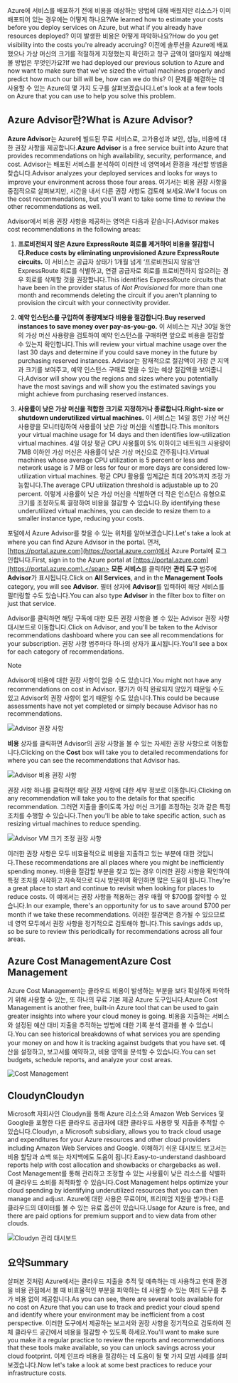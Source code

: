 <span data-ttu-id="0a64d-101">Azure에 서비스를 배포하기 전에 비용을 예상하는 방법에 대해 배웠지만 리소스가 이미 배포되어 있는 경우에는 어떻게 하나요?</span><span class="sxs-lookup"><span data-stu-id="0a64d-101">We learned how to estimate your costs before you deploy services on Azure, but what if you already have resources deployed?</span></span> <span data-ttu-id="0a64d-102">이미 발생한 비용은 어떻게 파악하나요?</span><span class="sxs-lookup"><span data-stu-id="0a64d-102">How do you get visibility into the costs you're already accruing?</span></span> <span data-ttu-id="0a64d-103">이전에 솔루션을 Azure에 배포했으나 가상 머신의 크기를 적절하게 지정했는지 확인하고 청구 금액이 얼마일지 예상해 볼 방법은 무엇인가요?</span><span class="sxs-lookup"><span data-stu-id="0a64d-103">If we had deployed our previous solution to Azure and now want to make sure that we've sized the virtual machines properly and predict how much our bill will be, how can we do this?</span></span> <span data-ttu-id="0a64d-104">이 문제를 해결하는 데 사용할 수 있는 Azure의 몇 가지 도구를 살펴보겠습니다.</span><span class="sxs-lookup"><span data-stu-id="0a64d-104">Let's look at a few tools on Azure that you can use to help you solve this problem.</span></span>

## <a name="what-is-azure-advisor"></a><span data-ttu-id="0a64d-105">Azure Advisor란?</span><span class="sxs-lookup"><span data-stu-id="0a64d-105">What is Azure Advisor?</span></span> 

<span data-ttu-id="0a64d-106">**Azure Advisor**는 Azure에 빌드된 무료 서비스로, 고가용성과 보안, 성능, 비용에 대한 권장 사항을 제공합니다.</span><span class="sxs-lookup"><span data-stu-id="0a64d-106">**Azure Advisor** is a free service built into Azure that provides recommendations on high availability, security, performance, and cost.</span></span> <span data-ttu-id="0a64d-107">Advisor는 배포된 서비스를 분석하여 이러한 네 영역에서 환경을 개선할 방법을 찾습니다.</span><span class="sxs-lookup"><span data-stu-id="0a64d-107">Advisor analyzes your deployed services and looks for ways to improve your environment across those four areas.</span></span> <span data-ttu-id="0a64d-108">여기서는 비용 권장 사항을 중점적으로 살펴보지만, 시간을 내서 다른 권장 사항도 검토해 보세요.</span><span class="sxs-lookup"><span data-stu-id="0a64d-108">We'll focus on the cost recommendations, but you'll want to take some time to review the other recommendations as well.</span></span>

<span data-ttu-id="0a64d-109">Advisor에서 비용 권장 사항을 제공하는 영역은 다음과 같습니다.</span><span class="sxs-lookup"><span data-stu-id="0a64d-109">Advisor makes cost recommendations in the following areas:</span></span> 

1. <span data-ttu-id="0a64d-110">**프로비전되지 않은 Azure ExpressRoute 회로를 제거하여 비용을 절감합니다.**</span><span class="sxs-lookup"><span data-stu-id="0a64d-110">**Reduce costs by eliminating unprovisioned Azure ExpressRoute circuits.**</span></span> 
    <span data-ttu-id="0a64d-111">이 서비스는 공급자 상태가 1개월 넘게 ‘프로비전되지 않음’인 ExpressRoute 회로를 식별하고, 연결 공급자로 회로를 프로비전하지 않으려는 경우 회로를 삭제할 것을 권장합니다.</span><span class="sxs-lookup"><span data-stu-id="0a64d-111">This identifies ExpressRoute circuits that have been in the provider status of *Not Provisioned* for more than one month and recommends deleting the circuit if you aren't planning to provision the circuit with your connectivity provider.</span></span>

2. <span data-ttu-id="0a64d-112">**예약 인스턴스를 구입하여 종량제보다 비용을 절감합니다.**</span><span class="sxs-lookup"><span data-stu-id="0a64d-112">**Buy reserved instances to save money over pay-as-you-go.**</span></span> 
    <span data-ttu-id="0a64d-113">이 서비스는 지난 30일 동안의 가상 머신 사용량을 검토하여 예약 인스턴스를 구매하면 앞으로 비용을 절감할 수 있는지 확인합니다.</span><span class="sxs-lookup"><span data-stu-id="0a64d-113">This will review your virtual machine usage over the last 30 days and determine if you could save money in the future by purchasing reserved instances.</span></span> <span data-ttu-id="0a64d-114">Advisor는 잠재적으로 절감액이 가장 큰 지역과 크기를 보여주고, 예약 인스턴스 구매로 얻을 수 있는 예상 절감액을 보여줍니다.</span><span class="sxs-lookup"><span data-stu-id="0a64d-114">Advisor will show you the regions and sizes where you potentially have the most savings and will show you the estimated savings you might achieve from purchasing reserved instances.</span></span>
    
3. <span data-ttu-id="0a64d-115">**사용률이 낮은 가상 머신을 적합한 크기로 지정하거나 종료합니다.**</span><span class="sxs-lookup"><span data-stu-id="0a64d-115">**Right-size or shutdown underutilized virtual machines.**</span></span> 
    <span data-ttu-id="0a64d-116">이 서비스는 14일 동안 가상 머신 사용량을 모니터링하여 사용률이 낮은 가상 머신을 식별합니다.</span><span class="sxs-lookup"><span data-stu-id="0a64d-116">This monitors your virtual machine usage for 14 days and then identifies low-utilization virtual machines.</span></span> <span data-ttu-id="0a64d-117">4일 이상 평균 CPU 사용률이 5% 이하이고 네트워크 사용량이 7MB 이하인 가상 머신은 사용률이 낮은 가상 머신으로 간주됩니다.</span><span class="sxs-lookup"><span data-stu-id="0a64d-117">Virtual machines whose average CPU utilization is 5 percent or less and network usage is 7 MB or less for four or more days are considered low-utilization virtual machines.</span></span> <span data-ttu-id="0a64d-118">평균 CPU 활용률 임계값은 최대 20%까지 조정 가능합니다.</span><span class="sxs-lookup"><span data-stu-id="0a64d-118">The average CPU utilization threshold is adjustable up to 20 percent.</span></span> <span data-ttu-id="0a64d-119">이렇게 사용률이 낮은 가상 머신을 식별하면 더 작은 인스턴스 유형으로 크기를 조정하도록 결정하여 비용을 절감할 수 있습니다.</span><span class="sxs-lookup"><span data-stu-id="0a64d-119">By identifying these underutilized virtual machines, you can decide to resize them to a smaller instance type, reducing your costs.</span></span>

<span data-ttu-id="0a64d-120">포털에서 Azure Advisor를 찾을 수 있는 위치를 알아보겠습니다.</span><span class="sxs-lookup"><span data-stu-id="0a64d-120">Let's take a look at where you can find Azure Advisor in the portal.</span></span> <span data-ttu-id="0a64d-121">먼저, [https://portal.azure.com](https://portal.azure.com)에서 Azure Portal에 로그인합니다.</span><span class="sxs-lookup"><span data-stu-id="0a64d-121">First, sign in to the Azure portal at [https://portal.azure.com](https://portal.azure.com).</span></span> <span data-ttu-id="0a64d-122">**모든 서비스**를 클릭하면 **관리 도구** 범주에 **Advisor**가 표시됩니다.</span><span class="sxs-lookup"><span data-stu-id="0a64d-122">Click on **All Services**, and in the **Management Tools** category, you will see **Advisor**.</span></span> <span data-ttu-id="0a64d-123">필터 상자에 **Advisor**를 입력하여 해당 서비스를 필터링할 수도 있습니다.</span><span class="sxs-lookup"><span data-stu-id="0a64d-123">You can also type **Advisor** in the filter box to filter on just that service.</span></span> 

<span data-ttu-id="0a64d-124">Advisor를 클릭하면 해당 구독에 대한 모든 권장 사항을 볼 수 있는 Advisor 권장 사항 대시보드로 이동합니다.</span><span class="sxs-lookup"><span data-stu-id="0a64d-124">Click on Advisor, and you'll be taken to the Advisor recommendations dashboard where you can see all recommendations for your subscription.</span></span> <span data-ttu-id="0a64d-125">권장 사항 범주마다 하나의 상자가 표시됩니다.</span><span class="sxs-lookup"><span data-stu-id="0a64d-125">You'll see a box for each category of recommendations.</span></span> 

> [!NOTE]
> <span data-ttu-id="0a64d-126">Advisor에 비용에 대한 권장 사항이 없을 수도 있습니다.</span><span class="sxs-lookup"><span data-stu-id="0a64d-126">You might not have any recommendations on cost in Advisor.</span></span> <span data-ttu-id="0a64d-127">평가가 아직 완료되지 않았기 때문일 수도 있고 Advisor의 권장 사항이 없기 때문일 수도 있습니다.</span><span class="sxs-lookup"><span data-stu-id="0a64d-127">This could be because assessments have not yet completed or simply because Advisor has no recommendations.</span></span>

![Advisor 권장 사항](../images/advisor-recommendations.png)

<span data-ttu-id="0a64d-129">**비용** 상자를 클릭하면 Advisor의 권장 사항을 볼 수 있는 자세한 권장 사항으로 이동합니다.</span><span class="sxs-lookup"><span data-stu-id="0a64d-129">Clicking on the **Cost** box will take you to detailed recommendations for where you can see the recommendations that Advisor has.</span></span>

![Advisor 비용 권장 사항](../images/advisor-cost-recommendations.png)

<span data-ttu-id="0a64d-131">권장 사항 하나를 클릭하면 해당 권장 사항에 대한 세부 정보로 이동합니다.</span><span class="sxs-lookup"><span data-stu-id="0a64d-131">Clicking on any recommendation will take you to the details for that specific recommendation.</span></span> <span data-ttu-id="0a64d-132">그러면 지출을 줄이도록 가상 머신 크기를 조정하는 것과 같은 특정 조치를 수행할 수 있습니다.</span><span class="sxs-lookup"><span data-stu-id="0a64d-132">Then you'll be able to take specific action, such as resizing virtual machines to reduce spending.</span></span>

![Advisor VM 크기 조정 권장 사항](../images/advisor-resize-vm.png)

<span data-ttu-id="0a64d-134">이러한 권장 사항은 모두 비효율적으로 비용을 지출하고 있는 부분에 대한 것입니다.</span><span class="sxs-lookup"><span data-stu-id="0a64d-134">These recommendations are all places where you might be inefficiently spending money.</span></span> <span data-ttu-id="0a64d-135">비용을 절감할 부분을 찾고 있는 경우 이러한 권장 사항을 확인하여 특정 조치를 시작하고 지속적으로 다시 방문하여 확인하면 많은 도움이 됩니다.</span><span class="sxs-lookup"><span data-stu-id="0a64d-135">They're a great place to start and continue to revisit when looking for places to reduce costs.</span></span> <span data-ttu-id="0a64d-136">이 예에서는 권장 사항을 적용하는 경우 매월 약 $700를 절약할 수 있습니다.</span><span class="sxs-lookup"><span data-stu-id="0a64d-136">In our example, there's an opportunity for us to save around $700 per month if we take these recommendations.</span></span> <span data-ttu-id="0a64d-137">이러한 절감액은 증가될 수 있으므로 네 영역 모두에서 권장 사항을 정기적으로 검토해야 합니다.</span><span class="sxs-lookup"><span data-stu-id="0a64d-137">This savings adds up, so be sure to review this periodically for recommendations across all four areas.</span></span>

## <a name="azure-cost-management"></a><span data-ttu-id="0a64d-138">Azure Cost Management</span><span class="sxs-lookup"><span data-stu-id="0a64d-138">Azure Cost Management</span></span>

<span data-ttu-id="0a64d-139">Azure Cost Management는 클라우드 비용이 발생하는 부분을 보다 확실하게 파악하기 위해 사용할 수 있는, 또 하나의 무료 기본 제공 Azure 도구입니다.</span><span class="sxs-lookup"><span data-stu-id="0a64d-139">Azure Cost Management is another free, built-in Azure tool that can be used to gain greater insights into where your cloud money is going.</span></span> <span data-ttu-id="0a64d-140">비용을 지출하는 서비스와 설정된 예산 대비 지출을 추적하는 방법에 대한 기록 분석 결과를 볼 수 있습니다.</span><span class="sxs-lookup"><span data-stu-id="0a64d-140">You can see historical breakdowns of what services you are spending your money on and how it is tracking against budgets that you have set.</span></span> <span data-ttu-id="0a64d-141">예산을 설정하고, 보고서를 예약하고, 비용 영역을 분석할 수 있습니다.</span><span class="sxs-lookup"><span data-stu-id="0a64d-141">You can set budgets, schedule reports, and analyze your cost areas.</span></span>

![Cost Management](../images/cost-management.png)

## <a name="cloudyn"></a><span data-ttu-id="0a64d-143">Cloudyn</span><span class="sxs-lookup"><span data-stu-id="0a64d-143">Cloudyn</span></span> 

<span data-ttu-id="0a64d-144">Microsoft 자회사인 Cloudyn을 통해 Azure 리소스와 Amazon Web Services 및 Google을 포함한 다른 클라우드 공급자에 대한 클라우드 사용량 및 지출을 추적할 수 있습니다.</span><span class="sxs-lookup"><span data-stu-id="0a64d-144">Cloudyn, a Microsoft subsidiary, allows you to track cloud usage and expenditures for your Azure resources and other cloud providers including Amazon Web Services and Google.</span></span> <span data-ttu-id="0a64d-145">이해하기 쉬운 대시보드 보고서는 비용 할당과 쇼백 또는 차지백에도 도움이 됩니다.</span><span class="sxs-lookup"><span data-stu-id="0a64d-145">Easy-to-understand dashboard reports help with cost allocation and showbacks or chargebacks as well.</span></span> <span data-ttu-id="0a64d-146">Cost Management를 통해 관리하고 조정할 수 있는 사용률이 낮은 리소스를 식별하여 클라우드 소비를 최적화할 수 있습니다.</span><span class="sxs-lookup"><span data-stu-id="0a64d-146">Cost Management helps optimize your cloud spending by identifying underutilized resources that you can then manage and adjust.</span></span> <span data-ttu-id="0a64d-147">Azure에 대한 사용은 무료이며, 프리미엄 지원을 받거나 다른 클라우드의 데이터를 볼 수 있는 유료 옵션이 있습니다.</span><span class="sxs-lookup"><span data-stu-id="0a64d-147">Usage for Azure is free, and there are paid options for premium support and to view data from other clouds.</span></span> 

![Cloudyn 관리 대시보드](../images/cloudyn-mgt-dash.png)

## <a name="summary"></a><span data-ttu-id="0a64d-149">요약</span><span class="sxs-lookup"><span data-stu-id="0a64d-149">Summary</span></span>

<span data-ttu-id="0a64d-150">살펴본 것처럼 Azure에서는 클라우드 지출을 추적 및 예측하는 데 사용하고 현재 환경을 비용 관점에서 볼 때 비효율적인 부분을 파악하는 데 사용할 수 있는 여러 도구를 추가 비용 없이 제공합니다.</span><span class="sxs-lookup"><span data-stu-id="0a64d-150">As you can see, there are several tools available for no cost on Azure that you can use to track and predict your cloud spend and identify where your environment may be inefficient from a cost perspective.</span></span> <span data-ttu-id="0a64d-151">이러한 도구에서 제공하는 보고서와 권장 사항을 정기적으로 검토하여 전체 클라우드 공간에서 비용을 절감할 수 있도록 하세요.</span><span class="sxs-lookup"><span data-stu-id="0a64d-151">You'll want to make sure you make it a regular practice to review the reports and recommendations that these tools make available, so you can unlock savings across your cloud footprint.</span></span> <span data-ttu-id="0a64d-152">이제 인프라 비용을 절감하는 데 도움이 될 몇 가지 모범 사례를 살펴보겠습니다.</span><span class="sxs-lookup"><span data-stu-id="0a64d-152">Now let's take a look at some best practices to reduce your infrastructure costs.</span></span>
